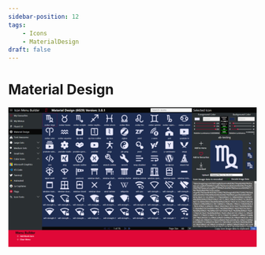 ```yaml
---
sidebar-position: 12
tags:
    - Icons
    - MaterialDesign
draft: false
---
```

# Material Design

![Bootstrap](../assets/materialdesign.png)
